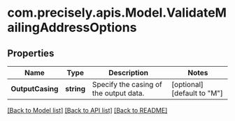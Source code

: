 # com.precisely.apis.Model.ValidateMailingAddressOptions
## Properties

Name | Type | Description | Notes
------------ | ------------- | ------------- | -------------
**OutputCasing** | **string** | Specify the casing of the output data. | [optional] [default to "M"]

[[Back to Model list]](../README.md#documentation-for-models) [[Back to API list]](../README.md#documentation-for-api-endpoints) [[Back to README]](../README.md)

